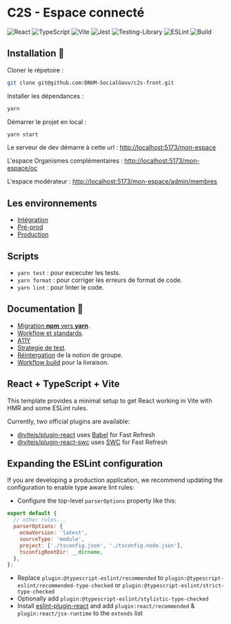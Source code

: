 # C2S - Espace connecté

![React](https://img.shields.io/badge/react-%2320232a.svg?style=for-the-badge&logo=react&logoColor=%2361DAFB)
![TypeScript](https://img.shields.io/badge/typescript-%23007ACC.svg?style=for-the-badge&logo=typescript&logoColor=white)
![Vite](https://img.shields.io/badge/vite-%23646CFF.svg?style=for-the-badge&logo=vite&logoColor=white)
![Jest](https://img.shields.io/badge/-jest-%23C21325?style=for-the-badge&logo=jest&logoColor=white)
![Testing-Library](https://img.shields.io/badge/-TestingLibrary-%23E33332?style=for-the-badge&logo=testing-library&logoColor=white)
![ESLint](https://img.shields.io/badge/ESLint-4B3263?style=for-the-badge&logo=eslint&logoColor=white)
![Build](https://github.com//DNUM-SocialGouv/c2s-front/actions/workflows/c2s-github-ci.yml/badge.svg)

## Installation :construction_worker:

Cloner le répetoire :

```bash
git clone git@github.com:DNUM-SocialGouv/c2s-front.git
```

Installer les dépendances :

```bash
yarn
```

Démarrer le projet en local :

```bash
yarn start
```

Le serveur de dev démarre à cette url : [http://localhost:5173/mon-espace](http://localhost:5173/mon-espace)

L'espace Organismes complémentaires : [http://localhost:5173/mon-espace/oc](http://localhost:5173/mon-espace/oc)

L'espace modérateur : [http://localhost:5173/mon-espace/admin/membres](http://localhost:5173/mon-espace/admin/membres)

## Les environnements

- [Intégration](https://c2s-integration.cegedim.cloud/)
- [Pré-prod](https://c2s-preprod.cegedim.cloud)
- [Production](https://www.complementaire-sante-solidaire.gouv.fr/)

## Scripts

- `yarn test` : pour excecuter les tests.
- `yarn format` : pour corriger les erreurs de format de code.
- `yarn lint` : pour linter le code.

## Documentation :book:

- [Migration **npm** vers **yarn**](/front/docnt/doc/adr/yarn.md).
- [Workflow et standards](/front/doc/WORKFLOW-ET-STANDARDS.md).
- [A11Y](/front/doc/A11Y.md)
- [Strategie de test](/front/docnt/doc/STRATEGIE_TEST.md).
- [Réintergation](docdr/REACTIVATE_GROUPES.md) de la notion de groupe.
- [Workflow build](docIVRAISON.md) pour la livraison.

## React + TypeScript + Vite

This template provides a minimal setup to get React working in Vite with HMR and some ESLint rules.

Currently, two official plugins are available:

- [@vitejs/plugin-react](https://github.com/vitejs/vite-plugin-react/blob/main/packages/plugin-react/README.md) uses [Babel](https://babeljs.io/) for Fast Refresh
- [@vitejs/plugin-react-swc](https://github.com/vitejs/vite-plugin-react-swc) uses [SWC](https://swc.rs/) for Fast Refresh

## Expanding the ESLint configuration

If you are developing a production application, we recommend updating the configuration to enable type aware lint rules:

- Configure the top-level `parserOptions` property like this:

```js
export default {
  // other rules...
  parserOptions: {
    ecmaVersion: 'latest',
    sourceType: 'module',
    project: ['./tsconfig.json', './tsconfig.node.json'],
    tsconfigRootDir: __dirname,
  },
};
```

- Replace `plugin:@typescript-eslint/recommended` to `plugin:@typescript-eslint/recommended-type-checked` or `plugin:@typescript-eslint/strict-type-checked`
- Optionally add `plugin:@typescript-eslint/stylistic-type-checked`
- Install [eslint-plugin-react](https://github.com/jsx-eslint/eslint-plugin-react) and add `plugin:react/recommended` & `plugin:react/jsx-runtime` to the `extends` list
